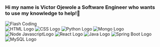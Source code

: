### Hi my name is Victor Ojewole a Software Engineer who wants to use my knowledge to help!👋


<img src="https://img.etimg.com/thumb/msid-84146056,width-1200,height-900,imgsize-638053,resizemode-8,quality-100/20210706_developer-economy_01.jpg" alt="Flash Coding">
<div style>
  <img src="https://www.w3.org/html/logo/downloads/HTML5_Badge_256.png" alt="HTML Logo">
  <img src="https://cdn.iconscout.com/icon/free/png-256/css-131-722685.png" alt="CSS Logo">
  <img src="https://cdn.iconscout.com/icon/free/png-256/python-2752092-2284909.png" alt="Python Logo">
  <img src="https://terracloudx.com/wp-content/uploads/2020/07/icono-mongo.png" alt="Mongo Logo">
  <img src="https://www.avrahm.com/images/icons/iconfinder_node_3069651.png" alt="Node JavascriptLogo">
  <img src="https://cdn.iconscout.com/icon/free/png-256/react-1-282599.png" alt="React Logo">
  <img src="https://iconarchive.com/download/i98325/dakirby309/simply-styled/Java.ico" alt="Java Logo">
  <img src="https://mia-platform.eu/wp-content/uploads/2021/09/Spring-Boot.png" alt="Spring Boot Logo">
  <img src="https://www.freepnglogos.com/uploads/logo-mysql-png/logo-mysql-mysql-logo-png-images-are-download-crazypng-15.png" alt="MySQL Logo">
</div>
